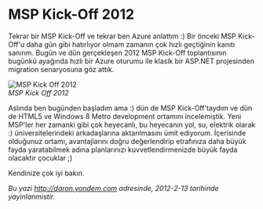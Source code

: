 # MSP Kick-Off 2012 

Tekrar bir MSP Kick-Off ve tekrar ben Azure anlattım :) Bir önceki MSP
Kick-Off'u daha gün gibi hatırlıyor olmam zamanın çok hızlı geçtiğinin
kanıtı sanırım. Bugün ve dün gerçekleşen 2012 MSP Kick-Off toplantısının
bugünkü ayağında hızlı bir Azure oturumu ile klasik bir ASP.NET
projesinden migration senaryosuna göz attık.

![MSP Kick Off
2012](../media/MSP_Kick_Off_2012/msp_kick.jpg)\
*MSP Kick Off 2012*

Aslında ben bugünden başladım ama :) dün de MSP Kick-Off'taydım ve dün
de HTML5 ve Windows 8 Metro development ortamını incelemiştik. Yeni
MSP'ler her zamanki gibi çok heyecanlı, bu heyecanın yol, su, elektrik
olarak :) üniversitelerindeki arkadaşlarına aktarılmasını ümit ediyorum.
İçerisinde olduğunuz ortamı, avantajlarını doğru değerlendirip
etrafınıza daha büyük fayda yaratabilmek adına planlarınızı
kuvvetlendirmenizde büyük fayda olacaktır çocuklar ;)

Kendinize çok iyi bakın.


*Bu yazi http://daron.yondem.com adresinde, 2012-2-13 tarihinde yayinlanmistir.*